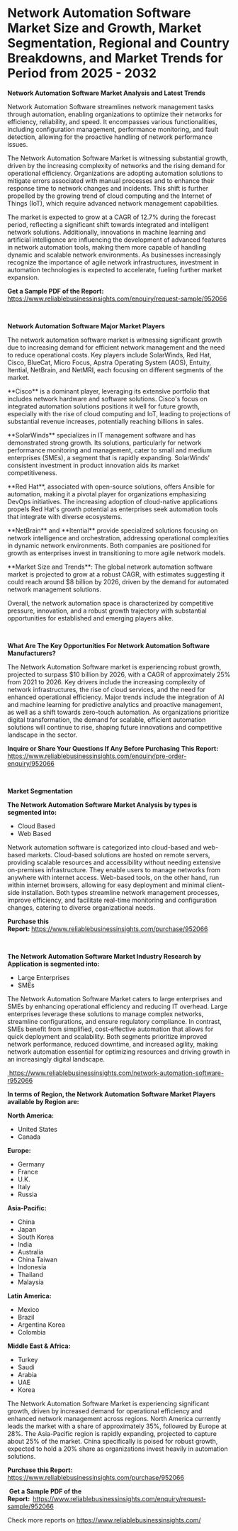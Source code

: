 <p><h1>Network Automation Software Market Size and Growth, Market Segmentation, Regional and Country Breakdowns, and Market Trends for Period from 2025 -  2032</h1></p><p><strong>Network Automation Software Market Analysis and Latest Trends</strong></p>
<p><p>Network Automation Software streamlines network management tasks through automation, enabling organizations to optimize their networks for efficiency, reliability, and speed. It encompasses various functionalities, including configuration management, performance monitoring, and fault detection, allowing for the proactive handling of network performance issues.</p><p>The Network Automation Software Market is witnessing substantial growth, driven by the increasing complexity of networks and the rising demand for operational efficiency. Organizations are adopting automation solutions to mitigate errors associated with manual processes and to enhance their response time to network changes and incidents. This shift is further propelled by the growing trend of cloud computing and the Internet of Things (IoT), which require advanced network management capabilities.</p><p>The market is expected to grow at a CAGR of 12.7% during the forecast period, reflecting a significant shift towards integrated and intelligent network solutions. Additionally, innovations in machine learning and artificial intelligence are influencing the development of advanced features in network automation tools, making them more capable of handling dynamic and scalable network environments. As businesses increasingly recognize the importance of agile network infrastructures, investment in automation technologies is expected to accelerate, fueling further market expansion.</p></p>
<p><strong>Get a Sample PDF of the Report:&nbsp;</strong> <a href="https://www.reliablebusinessinsights.com/enquiry/request-sample/952066?utm_campaign=3259&utm_medium=2&utm_source=Github&utm_content=ia&utm_term=06032025&utm_id=network-automation-software">https://www.reliablebusinessinsights.com/enquiry/request-sample/952066</a></p>
<p>&nbsp;</p>
<p><strong>Network Automation Software Major Market Players</strong></p>
<p><p>The network automation software market is witnessing significant growth due to increasing demand for efficient network management and the need to reduce operational costs. Key players include SolarWinds, Red Hat, Cisco, BlueCat, Micro Focus, Apstra Operating System (AOS), Entuity, Itential, NetBrain, and NetMRI, each focusing on different segments of the market.</p><p>**Cisco** is a dominant player, leveraging its extensive portfolio that includes network hardware and software solutions. Cisco's focus on integrated automation solutions positions it well for future growth, especially with the rise of cloud computing and IoT, leading to projections of substantial revenue increases, potentially reaching billions in sales.</p><p>**SolarWinds** specializes in IT management software and has demonstrated strong growth. Its solutions, particularly for network performance monitoring and management, cater to small and medium enterprises (SMEs), a segment that is rapidly expanding. SolarWinds' consistent investment in product innovation aids its market competitiveness.</p><p>**Red Hat**, associated with open-source solutions, offers Ansible for automation, making it a pivotal player for organizations emphasizing DevOps initiatives. The increasing adoption of cloud-native applications propels Red Hat's growth potential as enterprises seek automation tools that integrate with diverse ecosystems.</p><p>**NetBrain** and **Itential** provide specialized solutions focusing on network intelligence and orchestration, addressing operational complexities in dynamic network environments. Both companies are positioned for growth as enterprises invest in transitioning to more agile network models.</p><p>**Market Size and Trends**: The global network automation software market is projected to grow at a robust CAGR, with estimates suggesting it could reach around $8 billion by 2026, driven by the demand for automated network management solutions.</p><p>Overall, the network automation space is characterized by competitive pressure, innovation, and a robust growth trajectory with substantial opportunities for established and emerging players alike.</p></p>
<p>&nbsp;</p>
<p><strong>What Are The Key Opportunities For Network Automation Software Manufacturers?</strong></p>
<p><p>The Network Automation Software market is experiencing robust growth, projected to surpass $10 billion by 2026, with a CAGR of approximately 25% from 2021 to 2026. Key drivers include the increasing complexity of network infrastructures, the rise of cloud services, and the need for enhanced operational efficiency. Major trends include the integration of AI and machine learning for predictive analytics and proactive management, as well as a shift towards zero-touch automation. As organizations prioritize digital transformation, the demand for scalable, efficient automation solutions will continue to rise, shaping future innovations and competitive landscape in the sector.</p></p>
<p><strong>Inquire or Share Your Questions If Any Before Purchasing This Report:</strong> <a href="https://www.reliablebusinessinsights.com/enquiry/pre-order-enquiry/952066?utm_campaign=3259&utm_medium=2&utm_source=Github&utm_content=ia&utm_term=06032025&utm_id=network-automation-software">https://www.reliablebusinessinsights.com/enquiry/pre-order-enquiry/952066</a></p>
<p>&nbsp;</p>
<p><strong>Market Segmentation</strong></p>
<p><strong>The Network Automation Software Market Analysis by types is segmented into:</strong></p>
<p><ul><li>Cloud Based</li><li>Web Based</li></ul></p>
<p><p>Network automation software is categorized into cloud-based and web-based markets. Cloud-based solutions are hosted on remote servers, providing scalable resources and accessibility without needing extensive on-premises infrastructure. They enable users to manage networks from anywhere with internet access. Web-based tools, on the other hand, run within internet browsers, allowing for easy deployment and minimal client-side installation. Both types streamline network management processes, improve efficiency, and facilitate real-time monitoring and configuration changes, catering to diverse organizational needs.</p></p>
<p><strong>Purchase this Report:&nbsp;</strong><a href="https://www.reliablebusinessinsights.com/purchase/952066?utm_campaign=3259&utm_medium=2&utm_source=Github&utm_content=ia&utm_term=06032025&utm_id=network-automation-software">https://www.reliablebusinessinsights.com/purchase/952066</a></p>
<p>&nbsp;</p>
<p><strong>The Network Automation Software Market Industry Research by Application is segmented into:</strong></p>
<p><ul><li>Large Enterprises</li><li>SMEs</li></ul></p>
<p><p>The Network Automation Software Market caters to large enterprises and SMEs by enhancing operational efficiency and reducing IT overhead. Large enterprises leverage these solutions to manage complex networks, streamline configurations, and ensure regulatory compliance. In contrast, SMEs benefit from simplified, cost-effective automation that allows for quick deployment and scalability. Both segments prioritize improved network performance, reduced downtime, and increased agility, making network automation essential for optimizing resources and driving growth in an increasingly digital landscape.</p></p>
<p><a href="https://www.reliablebusinessinsights.com/network-automation-software-r952066?utm_campaign=3259&utm_medium=2&utm_source=Github&utm_content=ia&utm_term=06032025&utm_id=network-automation-software">&nbsp;https://www.reliablebusinessinsights.com/network-automation-software-r952066</a></p>
<p><strong>In terms of Region, the Network Automation Software Market Players available by Region are:</strong></p>
<p>
    <p> <strong> North America: </strong>
        <ul>
            <li>United States</li>
            <li>Canada</li>
        </ul>
        </p> 
    <p> <strong> Europe: </strong>
        <ul>
            <li>Germany</li>
            <li>France</li>
            <li>U.K.</li>
            <li>Italy</li>
            <li>Russia</li>
        </ul>
        </p> 
    <p> <strong> Asia-Pacific: </strong>
        <ul>
            <li>China</li>
            <li>Japan</li>
            <li>South Korea</li>
            <li>India</li>
            <li>Australia</li>
            <li>China Taiwan</li>
            <li>Indonesia</li>
            <li>Thailand</li>
            <li>Malaysia</li>
        </ul>
        </p> 
    <p> <strong> Latin America: </strong>
        <ul>
            <li>Mexico</li>
            <li>Brazil</li>
            <li>Argentina Korea</li>
            <li>Colombia</li>
        </ul>
        </p> 
    <p> <strong> Middle East & Africa: </strong>
        <ul>
            <li>Turkey</li>
            <li>Saudi</li>
            <li>Arabia</li>
            <li>UAE</li>
            <li>Korea</li>
        </ul>
    </p>
    </p>
<p><p>The Network Automation Software Market is experiencing significant growth, driven by increased demand for operational efficiency and enhanced network management across regions. North America currently leads the market with a share of approximately 35%, followed by Europe at 28%. The Asia-Pacific region is rapidly expanding, projected to capture about 25% of the market. China specifically is poised for robust growth, expected to hold a 20% share as organizations invest heavily in automation solutions.</p></p>
<p><strong>Purchase this Report: </strong><a href="https://www.reliablebusinessinsights.com/purchase/952066?utm_campaign=3259&utm_medium=2&utm_source=Github&utm_content=ia&utm_term=06032025&utm_id=network-automation-software">https://www.reliablebusinessinsights.com/purchase/952066</a></p>
<p>&nbsp;<strong>Get a Sample PDF of the Report:&nbsp;&nbsp;</strong><a href="https://www.reliablebusinessinsights.com/enquiry/request-sample/952066?utm_campaign=3259&utm_medium=2&utm_source=Github&utm_content=ia&utm_term=06032025&utm_id=network-automation-software">https://www.reliablebusinessinsights.com/enquiry/request-sample/952066</a></p>
<p><strong></strong></p>
<p>Check more reports on <a href="https://www.reliablebusinessinsights.com/?utm_campaign=3259&utm_medium=2&utm_source=Github&utm_content=ia&utm_term=06032025&utm_id=network-automation-software">https://www.reliablebusinessinsights.com/</a></p>